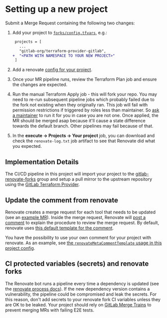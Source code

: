 # Setting up a new project

Submit a Merge Request containing the following two changes:

1. Add your project to [`forks/config.tfvars`](forks/config.tfvars), e.g.:

    ```diff
     projects = [
       ...
       "gitlab-org/terraform-provider-gitlab",
    +  "<PATH WITH NAMESPACE TO YOUR NEW PROJECT>"
     ]
    ```
2. Add a renovate [config for your project](../renovate/).

3. Once your MR pipeline runs, review the Terraform Plan job and ensure the changes are expected.

4. Run the manual Terraform Apply job - this will fork your repo. You may need to re-run subsequent pipeline jobs which probably failed due to the fork not existing when they originally ran. This job will fail with permission restrictions if triggered by roles less than maintainer. So [ask a maintainer](https://gitlab.com/gitlab-org/frontend/renovate-gitlab-bot/-/project_members?with_inherited_permissions=exclude) to run it for you in case you are not one. Once applied, the MR should be merged asap because it'll cause a state difference towards the default branch. Other pipelines may fail because of that.

5. In the **execute -> Projects -> Your project** job, you can download and check the `renovate-log.txt` job artifact to see that Renovate did what you expected.

## Implementation Details

The CI/CD pipeline in this project will import your project to the [gitlab-renovate-forks](https://gitlab.com/gitlab-renovate-forks) group 
and setup a pull mirror to the upstream repository using the [GitLab Terraform Provider](https://gitlab.com/gitlab-org/terraform-provider-gitlab).

## Update the comment from renovate

Renovate creates a merge request for each tool that needs to be updated (see an [example MR]).
Inside the merge request, Renovate will [post a comment][example comment] to explain the procedure to review the merge request.
By default, renovate uses [this default template for the comment](../renovate/comment_templates/default.md).

You have the possibility to use your own comment for your project with renovate.
As an example, see [the `renovateMetaCommentTemplate` usage in this project config](../renovate/projects/engineering-productivity-infrastructure.config.js).

## CI protected variables (secrets) and renovate forks

The Renovate bot runs a pipeline every time a dependency is updated (see the [renovate process docs](https://gitlab.com/gitlab-org/frontend/renovate-gitlab-bot/-/blob/main/docs/process.md)). If the new dependency version contains a vulnerability, the pipeline could be compromised and leak the secrets. For this reason, don't add secrets to your renovate fork CI variables unless they are OK to be leaked. Your project should rely on [GitLab Merge Trains](https://docs.gitlab.com/ee/ci/pipelines/merge_trains.html) to prevent merging MRs with failing E2E tests.

[example mr]: https://gitlab.com/gitlab-org/quality/engineering-productivity-infrastructure/-/merge_requests/185
[example comment]: https://gitlab.com/gitlab-org/quality/engineering-productivity-infrastructure/-/merge_requests/185#note_1154622709
